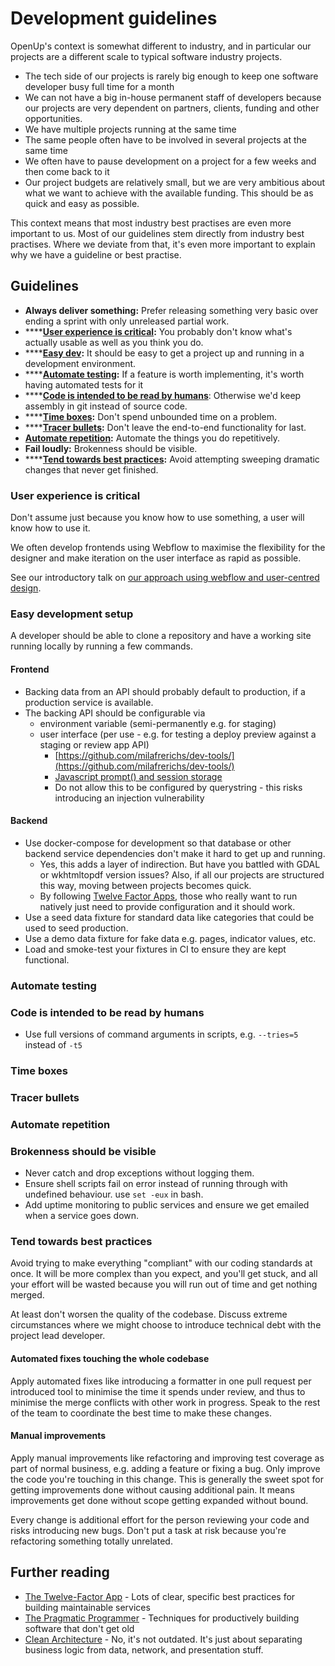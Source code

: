 # Development guidelines

OpenUp's context is somewhat different to industry, and in particular our projects are a different scale to typical software industry projects.

* The tech side of our projects is rarely big enough to keep one software developer busy full time for a month
* We can not have a big in-house permanent staff of developers because our projects are very dependent on partners, clients, funding and other opportunities.
* We have multiple projects running at the same time
* The same people often have to be involved in several projects at the same time
* We often have to pause development on a project for a few weeks and then come back to it
* Our project budgets are relatively small, but we are very ambitious about what we want to achieve with the available funding. This should be as quick and easy as possible.

This context means that most industry best practises are even more important to us. Most of our guidelines stem directly from industry best practises. Where we deviate from that, it's even more important to explain why we have a guideline or best practise.

## Guidelines

* **Always deliver something:** Prefer releasing something very basic over ending a sprint with only unreleased partial work.
* \*\*\*\*[**User experience is critical**](development-guidelines.md#user-experience-is-critical)**:** You probably don't know what's actually usable as well as you think you do.
* \*\*\*\*[**Easy dev**](development-guidelines.md#easy-development-setup)**:** It should be easy to get a project up and running in a development environment.
* \*\*\*\*[**Automate testing**](development-guidelines.md#automated-tests)**:** If a feature is worth implementing, it's worth having automated tests for it
* \*\*\*\*[**Code is intended to be read by humans**](development-guidelines.md#code-is-intended-to-be-read-by-humans): Otherwise we'd keep assembly in git instead of source code.
* \*\*\*\*[**Time boxes**](development-guidelines.md#time-boxes)**:** Don't spend unbounded time on a problem.
* \*\*\*\*[**Tracer bullets**](development-guidelines.md#tracer-bullets)**:** Don't leave the end-to-end functionality for last.
* [**Automate repetition**](development-guidelines.md#automate-repetition)**:** Automate the things you do repetitively.
* **Fail loudly:** Brokenness should be visible.
* \*\*\*\*[**Tend towards best practices**](development-guidelines.md#tend-towards-best-practises)**:** Avoid attempting sweeping dramatic changes that never get finished.

### User experience is critical

Don't assume just because you know how to use something, a user will know how to use it.

We often develop frontends using Webflow to maximise the flexibility for the designer and make iteration on the user interface as rapid as possible.

See our introductory talk on [our approach using webflow and user-centred design](https://za.pycon.org/talks/25-a-month-in-the-life-of-people-who-sprinkle-tech-webflow-django-and-users/).

### Easy development setup

A developer should be able to clone a repository and have a working site running locally by running a few commands.

#### Frontend

* Backing data from an API should probably default to production, if a production service is available.
* The backing API should be configurable via 
  * environment variable \(semi-permanently e.g. for staging\)
  * user interface \(per use - e.g. for testing a deploy preview against a staging or review app API\)
    * [https://github.com/milafrerichs/dev-tools/](https://github.com/milafrerichs/dev-tools/)
    * [Javascript prompt\(\) and session storage](https://github.com/OpenUpSA/muni-portal-frontend/blob/a8dd961eccc0438520702c8fef3a61f35db17855/src/js/api.js#L6)
    * Do not allow this to be configured by querystring - this risks introducing an injection vulnerability 

#### Backend

* Use docker-compose for development so that database or other backend service dependencies don't make it hard to get up and running.
  * Yes, this adds a layer of indirection. But have you battled with GDAL or wkhtmltopdf version issues? Also, if all our projects are structured this way, moving between projects becomes quick.
  * By following [Twelve Factor Apps](https://12factor.net/), those who really want to run natively just need to provide configuration and it should work.
* Use a seed data fixture for standard data like categories that could be used to seed production.
* Use a demo data fixture for fake data e.g. pages, indicator values, etc.
* Load and smoke-test your fixtures in CI to ensure they are kept functional. 

### Automate testing

### Code is intended to be read by humans

* Use full versions of command arguments in scripts, e.g. `--tries=5` instead of `-t5`

### Time boxes

### Tracer bullets

### Automate repetition

### Brokenness should be visible

* Never catch and drop exceptions without logging them.
* Ensure shell scripts fail on error instead of running through with undefined behaviour. use `set -eux`  in bash.
* Add uptime monitoring to public services and ensure we get emailed when a service goes down.

### Tend towards best practices

Avoid trying to make everything "compliant" with our coding standards at once. It will be more complex than you expect, and you'll get stuck, and all your effort will be wasted because you will run out of time and get nothing merged.

At least don't worsen the quality of the codebase. Discuss extreme circumstances where we might choose to introduce technical debt with the project lead developer.

#### Automated fixes touching the whole codebase

Apply automated fixes like introducing a formatter in one pull request per introduced tool to minimise the time it spends under review, and thus to minimise the merge conflicts with other work in progress. Speak to the rest of the team to coordinate the best time to make these changes.

#### Manual improvements

Apply manual improvements like refactoring and improving test coverage as part of normal business, e.g. adding a feature or fixing a bug. Only improve the code you're touching in this change. This is generally the sweet spot for getting improvements done without causing additional pain. It means improvements get done without scope getting expanded without bound.

Every change is additional effort for the person reviewing your code and risks introducing new bugs. Don't put a task at risk because you're refactoring something totally unrelated.



## Further reading

* [The Twelve-Factor App](https://12factor.net/) - Lots of clear, specific best practices for building maintainable services
* [The Pragmatic Programmer](https://pragprog.com/titles/tpp20/the-pragmatic-programmer-20th-anniversary-edition/) - Techniques for productively building software that don't get old
* [Clean Architecture](https://blog.cleancoder.com/uncle-bob/2011/11/22/Clean-Architecture.html) - No, it's not outdated. It's just about separating business logic from data, network, and presentation stuff.





